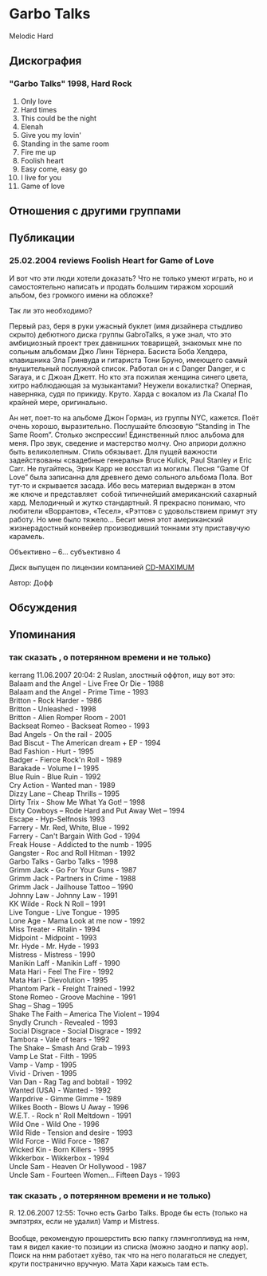 # Garbo Talks

Melodic Hard

## Дискография

### "Garbo Talks" 1998, Hard Rock

1. Only love
2. Hard times
3. This could be the night
4. Elenah
5. Give you my lovin'
6. Standing in the same room
7. Fire me up
8. Foolish heart
9. Easy come, easy go
10. I live for you
11. Game of love


## Отношения с другими группами


## Публикации

### 25.02.2004 reviews Foolish Heart for Game of Love

<P>И вот что эти люди хотели доказать? Что не только умеют играть, но и самостоятельно написать и продать большим тиражом хороший альбом, без громкого имени на обложке? </P>
<P>Так ли это необходимо?</P>
<P>Первый раз, беря в руки ужасный буклет (имя дизайнера стыдливо скрыто) дебютного диска группы GabroTalks, я уже знал, что это амбициозный проект трех давнишних товарищей, знакомых мне по сольным альбомам Джо Линн Тёрнера. Басиста Боба Хелдера, клавишника Эла Гринвуда и гитариста Тони Бруно, имеющего самый внушительный послужной список. Работал он и с Danger Danger, и с Saraya, и с Джоан Джетт. Но кто эта пожилая женщина синего цвета, хитро наблюдающая за музыкантами? Неужели вокалистка? Оперная, наверняка, судя по прикиду. Круто. Харда с вокалом из Ла Скала! По крайней мере, оригинально. </P>
<P>Ан нет, поет-то на альбоме Джон Горман, из группы NYC, кажется. Поёт очень хорошо, выразительно. Послушайте блюзовую “Standing in The Same Room”. Столько экспрессии! Единственный плюс альбома для меня. Про звук, сведение и мастерство молчу. Оно априори должно быть великолепным. Стиль обязывает. Для пущей важности задействованы&nbsp;«свадебные генералы» Bruce Kulick,&nbsp;Paul Stanley&nbsp;и Eric Carr.&nbsp;Не пугайтесь, Эрик Карр не восстал из могилы.&nbsp;Песня “Game Of Love” была записанна&nbsp;для&nbsp;древнего демо сольного альбома Пола. Вот тут-то и скрывается засада. Ибо весь материал выдержан в этом же&nbsp;ключе и&nbsp;представляет&nbsp; собой типичнейший американский сахарный хард. Мелодичный и жутко стандартный. Я прекрасно понимаю, что любители «Воррантов», «Тесел», «Рэттов» с удовольствием примут эту работу. Но мне было тяжело… Бесит меня этот американский жизнерадостный конвейер производивший тоннами эту приставучую карамель.</P>
<P>Объективно – 6… субъективно 4</P>
<P>Диск выпущен по лицензии компанией <A href="http://www.cd-maximum.ru/">CD-MAXIMUM</A></P>
Автор: Дофф


## Обсуждения


## Упоминания

### так сказать , о потерянном времени и не только)

kerrang 11.06.2007 20:04:
2 Ruslan, злостный оффтоп, ищу вот это:<BR>Balaam and the Angel - Live Free Or Die - 1988<BR>Balaam and the Angel -  Prime Time - 1993<BR>Britton - Rock Harder - 1986 <BR>Britton - Unleashed - 1998  <BR>Britton - Alien Romper Room - 2001 <BR>Backseat Romeo - Backseat Romeo - 1993<BR>Bad Angels - On the rail - 2005<BR>Bad Biscut - The American dream + EP - 1994<BR>Bad Fashion - Hurt - 1995<BR>Badger - Fierce Rock'n Roll - 1989<BR>Barakade - Volume I – 1995<BR>Blue Ruin - Blue Ruin - 1992<BR>Cry Action - Wanted man - 1989<BR>Dizzy Lane – Cheap Thrills – 1995<BR>Dirty Trix - Show Me What Ya Got! – 1998<BR>Dirty Cowboys – Rode Hard and Put Away Wet – 1994<BR>Escape - Hyp-Selfnosis 1993<BR>Farrery - Mr. Red, White, Blue - 1992<BR>Farrery - Can't Bargain With God - 1994   <BR>Freak House - Addicted to the numb - 1995<BR>Gangster - Roc and Roll Hitman - 1992<BR>Garbo Talks - Garbo Talks - 1998<BR>Grimm Jack - Go For Your Guns - 1987<BR>Grimm Jack - Partners in Crime - 1988   <BR>Grimm Jack - Jailhouse Tattoo – 1990<BR>Johnny Law - Johnny Law - 1991<BR>KK Wilde - Rock N Roll – 1991<BR>Live Tongue - Live Tongue - 1995<BR>Lone Age - Mama Look at me now - 1992<BR>Miss Treater - Ritalin - 1994<BR>Midpoint - Midpoint - 1993<BR>Mr. Hyde - Mr. Hyde - 1993<BR>Mistress - Mistress - 1990<BR>Manikin Laff - Manikin Laff - 1990<BR>Mata Hari - Feel The Fire - 1992 <BR>Mata Hari - Dievolution  - 1995<BR>Phantom Park - Freight Trained  - 1992<BR>Stone Romeo - Groove Machine - 1991<BR>Shag – Shag – 1995<BR>Shake The Faith – America The Violent – 1994<BR>Snydly Crunch - Revealed - 1993<BR>Social Disgrace - Social Disgrace - 1992<BR>Tambora - Vale of tears - 1992<BR>The Shake – Smash And Grab – 1993<BR>Vamp Le Stat - Filth - 1995<BR>Vamp - Vamp - 1995<BR>Vivid - Driven - 1995<BR>Van Dan - Rag Tag and bobtail - 1992<BR>Wanted (USA) - Wanted - 1992<BR>Warpdrive - Gimme Gimme - 1989<BR>Wilkes Booth - Blows U Away - 1996<BR>W.E.T. - Rock n' Roll Meltdown - 1991<BR>Wild One - Wild One - 1996<BR>Wild Ride - Tension and desire - 1993<BR>Wild Force - Wild Force - 1987<BR>Wicked Kin - Born Killers - 1995<BR>Wikkerbox - Wikkerbox - 1994<BR>Uncle Sam - Heaven Or Hollywood - 1987 <BR>Uncle Sam - Fourteen Women... Fifteen Days  - 1993<BR>

### так сказать , о потерянном времени и не только)

R. 12.06.2007 12:55:
Точно есть Garbo Talks. Вроде бы есть (только на эмпэтрях, если не удалил) Vamp и Mistress. <BR><BR>Вообще, рекомендую прошерстить всю папку глэмнголливуд на ннм, там я видел какие-то позиции из списка (можно заодно и папку аор). Поиск на ннм работает хуёво, так что на него полагаться не следует, крути постранично вручную. Мата Хари кажысь там есть.

